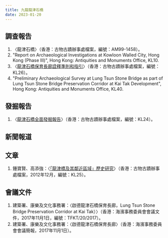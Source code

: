 ```yaml
---
title: 九龍龍津石橋
date: 2023-01-20
---
```

<adsense></adsense>

## 調查報告
1. 〈龍津石橋〉（香港：古物古蹟辦事處檔案，編號：AM99-1458）。
2. "Report on Archaeological Investigations at Kowloon Walled City, Hong Kong (Phase Ⅲ)", Hong Kong: Antiquities and Monuments Office, KL10.
3. 〈[龍津石橋保育長廊詮釋準則和指引](https://www.amo.gov.hk/filemanager/amo/common/form/20130824_ltsb_preservation_corridor.pdf)〉（香港：古物古蹟辦事處檔案，編號：KL26）。
4. "Preliminary Archaeological Survey at Lung Tsun Stone Bridge as part of Lung Tsun Stone Bridge Preservation Corridor at Kai Tak Development", Hong Kong: Antiquities and Monuments Office, KL40.
## 發掘報告
1. 〈[龍津石橋全面發掘報告](https://www.amo.gov.hk/filemanager/amo/common/form/Lung_Tsun_Stone_Bridge_Remnants.pdf)〉（香港：古物古蹟辦事處檔案，編號：KL24）。
## 新聞報道
## 文章
1. 鍾寶賢、高添強：〈[「龍津橋及其鄰近區域」歷史研究](https://www.amo.gov.hk/filemanager/amo/common/form/research_ltsb_surrounding_final.pdf)〉（香港：古物古蹟辦事處檔案，2012年12月，編號：KL25）。
## 會議文件
1. 建築署、康樂及文化事務署：〈啟德龍津石橋保育長廊，Lung Tsun Stone Bridge Preservation Corridor at Kai Tak）〉（香港：海濱事務委員會會議文件，2017年11月1日，編號：TFKT/20/2017）。
2. 建築署、康樂及文化事務署：〈啟德龍津石橋保育長廊〉（香港：海濱事務委員會會議簡報，2017年11月1日）。